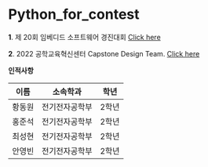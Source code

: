 # Python_for_contest
 **1**. 제 20회 임베디드 소프트웨어 경진대회
 [Click here](https://www.eswcontest.or.kr/)

**2**. 2022 공학교육혁신센터 Capstone Design Team.
[Click here](http://ceei.konkuk.ac.kr/noticeView.do?siteId=CEEI&boardSeq=1227&menuSeq=8579&seq=89438)

**인적사항**


이름|소속학과|학년
---|---|---
황동원|전기전자공학부|2학년
홍준석|전기전자공학부|2학년
최성현|전기전자공학부|2학년
안영빈|전기전자공학부|2학년

